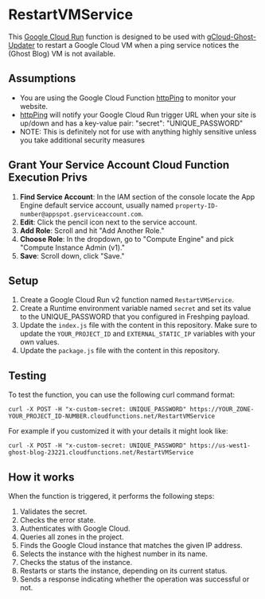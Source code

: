 # RestartVMService

This [Google Cloud Run](https://console.cloud.google.com/run) function is designed to be used with [gCloud-Ghost-Updater](https://github.com/danielraffel/gCloud-Ghost-Updater) to restart a Google Cloud VM when a ping service notices the (Ghost Blog) VM is not available.

## Assumptions

* You are using the Google Cloud Function [httpPing](https://github.com/danielraffel/httpPing) to monitor your website.
* [httpPing](https://github.com/danielraffel/httpPing) will notify your Google Cloud Run trigger URL when your site is up/down and has a key-value pair: "secret": "UNIQUE_PASSWORD"
* NOTE: This is definitely not for use with anything highly sensitive unless you take additional security measures

## Grant Your Service Account Cloud Function Execution Privs
1. **Find Service Account**: In the IAM section of the console locate the App Engine default service account, usually named `property-ID-number@appspot.gserviceaccount.com`.
2. **Edit**: Click the pencil icon next to the service account.
3. **Add Role**: Scroll and hit "Add Another Role."
4. **Choose Role**: In the dropdown, go to "Compute Engine" and pick "Compute Instance Admin (v1)."
5. **Save**: Scroll down, click "Save."

## Setup

1. Create a Google Cloud Run v2 function named `RestartVMService`.
2. Create a Runtime environment variable named `secret` and set its value to the UNIQUE_PASSWORD that you configured in Freshping payload.
3. Update the `index.js` file with the content in this repository. Make sure to update the `YOUR_PROJECT_ID` and `EXTERNAL_STATIC_IP` variables with your own values.
4. Update the `package.js` file with the content in this repository.

## Testing

To test the function, you can use the following curl command format:

```
curl -X POST -H "x-custom-secret: UNIQUE_PASSWORD" https://YOUR_ZONE-YOUR_PROJECT_ID-NUMBER.cloudfunctions.net/RestartVMService
```


For example if you customized it with your details it might look like:

```
curl -X POST -H "x-custom-secret: UNIQUE_PASSWORD" https://us-west1-ghost-blog-23221.cloudfunctions.net/RestartVMService
```

## How it works

When the function is triggered, it performs the following steps:

1. Validates the secret.
2. Checks the error state.
3. Authenticates with Google Cloud.
4. Queries all zones in the project.
5. Finds the Google Cloud instance that matches the given IP address.
6. Selects the instance with the highest number in its name.
7. Checks the status of the instance.
8. Restarts or starts the instance, depending on its current status.
9. Sends a response indicating whether the operation was successful or not.
